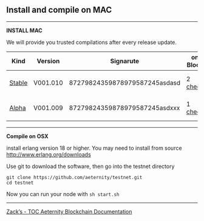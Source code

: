 **Install and compile on MAC**
-----------------------------------------------------
-----------------------------------------------------


**INSTALL MAC**

We will provide you trusted compilations after every release update.


| Kind | Version  | Signarute | on Block|Date  |
|------|----------|-----------|---------|------|
| [Stable](https://aeternity.com/sig-87279824359878979587245asdasd.dmg)   | V001.010 | 87279824359878979587245asdasd | 2 [check](https://wallet.aeternity.com) | 01.01.2018 00:00:00 utc
| [Alpha](https://aeternity.com/sig-87279824359878979587245asdxxx.dmg)   | V001.009 | 87279824359878979587245asdxxx | 1 [check](https://wallet.aeternity.com) | 12.31.2017 11.59:59 utc


-----------------------------------------------------
**Compile on OSX**

install erlang version 18 or higher.
You may need to install from source http://www.erlang.org/downloads

Use git to download the software, then go into the testnet directory
```
git clone https://github.com/aeternity/testnet.git
cd testnet
```


Now you can run your node with ```sh start.sh```


***
[Zack’s - TOC Aeternity Blockchain Documentation](Zack_Docs_TOC)
